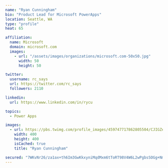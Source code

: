 ```yaml
---
name: "Ryan Cunningham"
bio: "Product Lead for Microsoft PowerApps"
location: Seattle, WA
type: "profile"
heat: 65

affiliation:
  name: Microsoft
  domain: microsoft.com
  images:
    - url: "/assets/images/organizations/microsoft.com-50x50.jpg"
      width: 50
      height: 50

twitter:
  username: rc_says
  url: https://twitter.com/rc_says
  followers: 2110

linkedin:
  url: https://www.linkedin.com/in/rycu

topics:
  - Power Apps

images:
  - url: https://pbs.twimg.com/profile_images/459747717862805504/CJIGZejd_400x400.png
    width: 400
    height: 400
    isCached: true
    title: "Ryan Cunningham"

secured: "7WKvNr26/za1ax+th6Im3GwKkxyniMqdMxm6tToRT98V4W6L2wPgbsSOGg+Nm8Wk4BRcvwOXd9yIebz6v9rq5/JDqh53KhtntQrtXVcgv9UxxBQ1rFlNwIwKmqdkCaPu9SGnIviZDHTouvjGpU2pY74Lzd0Ilt60R2Yq59x12vPLvpSsz8+b2IjKv+aUCQ19l0P5jYr74L6A9RTwwFtVweobCAPvv3cwPShHOH2YZg/PCQpVwCkL6vQ19v5yFKl/9ASfPccxjUEYAzAKpIy8ejY1X9gSBkNXsmbI4OO8gT1qzfPPIqvLaOS5LaOb5s7FWTlNLNFz7VkYANqROhR1MOQIkohXF6GO+G/55xu4iGV36bZbPmmhnoW1THAF65/VWCxySkMKP80KiQNUW+JOuckgBkWk2vZZj6I5BqR5qiQ=;qqKniStgD9yQkcDlbmB26g=="
---
```


